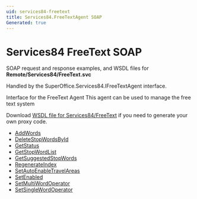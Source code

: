 ```yaml
---
uid: services84-freetext
title: Services84.FreeTextAgent SOAP
Generated: true
---
```


# Services84 FreeText SOAP

SOAP request and response examples, and WSDL files for **Remote/Services84/FreeText.svc**

Handled by the <see cref="T:SuperOffice.Services84.IFreeTextAgent">SuperOffice.Services84.IFreeTextAgent</see> interface.

Interface for the FreeText Agent
This agent can be used to manage the free text system

Download [WSDL file for Services84/FreeText](../Services84-FreeText.md) if you need to generate your own proxy code.

* [AddWords](AddWords.md)
* [DeleteStopWordsById](DeleteStopWordsById.md)
* [GetStatus](GetStatus.md)
* [GetStopWordList](GetStopWordList.md)
* [GetSuggestedStopWords](GetSuggestedStopWords.md)
* [RegenerateIndex](RegenerateIndex.md)
* [SetAutoEnableTravelAreas](SetAutoEnableTravelAreas.md)
* [SetEnabled](SetEnabled.md)
* [SetMultiWordOperator](SetMultiWordOperator.md)
* [SetSingleWordOperator](SetSingleWordOperator.md)
